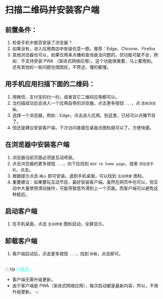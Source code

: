 # 扫描二维码并安装客户端

## 前置条件：
1. 检查手机中是否安装了浏览器？
2. 如果没有，进入应用商店中安装任意一款。推荐：Edge、Chrome、Firefox
3. 其他浏览器也可以，如果仅用来点播和查询是没问题的。但功能可能不全，例如：不支持安装 PWA （渐进式网络应用）。这个功能很重要，马上要用到。还有其他的一些问题也很困扰，不赘述，懂的都懂。

## 用手机应用扫描下面的二维码：
1. 用微信、支付宝的扫一扫，或者其它二维码应用都可以。
2. 当扫描成功后会进入一个应用自带的浏览器，点击更多按钮 `...`，点 `其他浏览器`。
3. 选择一个浏览器，例如：Edge，点击进入应用。到这里，已经可以点播节目了。
4. 但还是建议安装客户端，下次访问直接在桌面点图标就可以了。方便快捷。

## 在浏览器中安装客户端
1. 浏览器当前页面必须是互动喷泉。
2. 点击浏览器的更多按钮 `...`，向下拉找到 `Add to home page`，或者 `添加至手机`，点击。
3. 根据提示点击 `确认` 即可安装。退到手机桌面，可以找到 `互动喷泉` 图标。
4. 重要建议：如果要玩互动节目，最好安装客户端。虽然在网页中也可以，但互动中大量使用滑动操作，可能导致意外滑到上一个页面。而客户端可以避免这种尴尬。

## 启动客户端
1. 在手机桌面，点击 `互动喷泉` 图标启动，全屏显示。

## 卸载客户端
1. 客户端启动后，点击更多按钮 `...`，找到 `卸载`，点击即可。

##
::: tip <font color="cyan">小提示：</font>
- 客户端无需升级更新。
- 由于客户端是 PWA（渐进式网络应用），每次启动都是最新内容，所以，不用升级更新。
:::